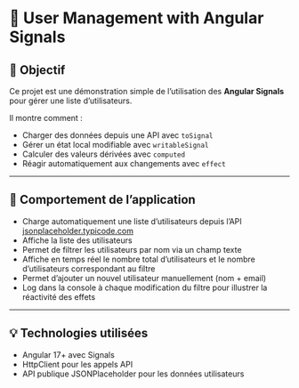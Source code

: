 # 👥 User Management with Angular Signals

## 🎯 Objectif

Ce projet est une démonstration simple de l’utilisation des **Angular Signals** pour gérer une liste d’utilisateurs.

Il montre comment :

- Charger des données depuis une API avec `toSignal`
- Gérer un état local modifiable avec `writableSignal`
- Calculer des valeurs dérivées avec `computed`
- Réagir automatiquement aux changements avec `effect`

---

## 🚀 Comportement de l’application

- Charge automatiquement une liste d’utilisateurs depuis l’API [jsonplaceholder.typicode.com](https://jsonplaceholder.typicode.com/users)
- Affiche la liste des utilisateurs
- Permet de filtrer les utilisateurs par nom via un champ texte
- Affiche en temps réel le nombre total d’utilisateurs et le nombre d’utilisateurs correspondant au filtre
- Permet d’ajouter un nouvel utilisateur manuellement (nom + email)
- Log dans la console à chaque modification du filtre pour illustrer la réactivité des effets

---

## 💡 Technologies utilisées

- Angular 17+ avec Signals
- HttpClient pour les appels API
- API publique JSONPlaceholder pour les données utilisateurs
